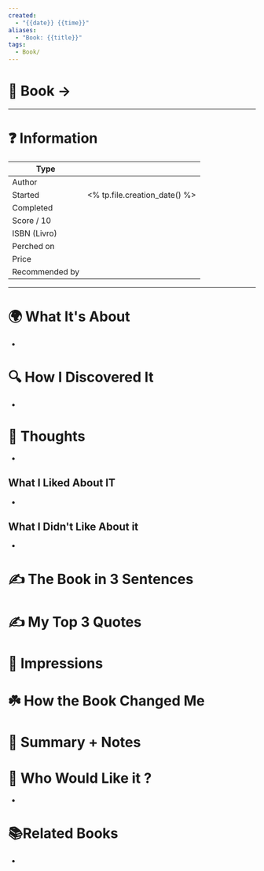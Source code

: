 ```yaml
---
created:
  - "{{date}} {{time}}"
aliases:
  - "Book: {{title}}"
tags:
  - Book/
---
```


# 📔 Book -> 
___
# ❓ Information

| Type           |                               |
| -------------- | :---------------------------: |
| Author         |                               |
| Started        | <% tp.file.creation_date() %> |
| Completed      |                               |
| Score / 10     |                               |
| ISBN (Livro)   |                               |
| Perched on     |                               |
| Price          |                               |
| Recommended by |                               |

___
# 🌍 What It's About
-  
# 🔍 How I Discovered It
- 
# 🧠 Thoughts
- 
## What I Liked About IT
- 
## What I Didn't Like About it
- 
# ✍️ The Book in 3 Sentences
# ✍️ My Top 3 Quotes
# 🎨 Impressions
# ☘️ How the Book Changed Me
# 📒 Summary + Notes
# 🥰 Who Would Like it ?
- 
# 📚Related Books
- 

